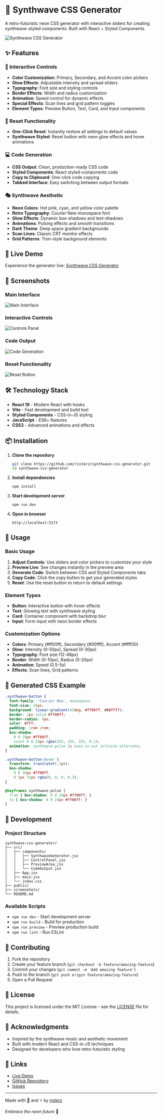 # 🌅 Synthwave CSS Generator

A retro-futuristic neon CSS generator with interactive sliders for creating synthwave-styled components. Built with React + Styled Components.

![Synthwave CSS Generator](./screenshots/synthwave-app-main.png)

## ✨ Features

### 🎨 Interactive Controls
- **Color Customization**: Primary, Secondary, and Accent color pickers
- **Glow Effects**: Adjustable intensity and spread sliders
- **Typography**: Font size and styling controls
- **Border Effects**: Width and radius customization
- **Animation**: Speed control for dynamic effects
- **Special Effects**: Scan lines and grid pattern toggles
- **Element Types**: Preview Button, Text, Card, and Input components

### 🔄 Reset Functionality
- **One-Click Reset**: Instantly restore all settings to default values
- **Synthwave Styled**: Reset button with neon glow effects and hover animations

### 💻 Code Generation
- **CSS Output**: Clean, production-ready CSS code
- **Styled Components**: React styled-components code
- **Copy to Clipboard**: One-click code copying
- **Tabbed Interface**: Easy switching between output formats

### 🎭 Synthwave Aesthetic
- **Neon Colors**: Hot pink, cyan, and yellow color palette
- **Retro Typography**: Courier New monospace font
- **Glow Effects**: Dynamic box-shadows and text-shadows
- **Animations**: Pulsing effects and smooth transitions
- **Dark Theme**: Deep space gradient backgrounds
- **Scan Lines**: Classic CRT monitor effects
- **Grid Patterns**: Tron-style background elements

## 🚀 Live Demo

Experience the generator live: [Synthwave CSS Generator](https://synthwavecssgen.netlify.app)

## 📸 Screenshots

### Main Interface
![Main Interface](./screenshots/synthwave-app-main.png)

### Interactive Controls
![Controls Panel](./screenshots/synthwave-controls.png)

### Code Output
![Code Generation](./screenshots/synthwave-code-output.png)

### Reset Functionality
![Reset Button](./screenshots/synthwave-reset-button.png)

## 🛠️ Technology Stack

- **React 19** - Modern React with hooks
- **Vite** - Fast development and build tool
- **Styled Components** - CSS-in-JS styling
- **JavaScript** - ES6+ features
- **CSS3** - Advanced animations and effects

## 📦 Installation

1. **Clone the repository**
   ```bash
   git clone https://github.com/risterz/synthwave-css-generator.git
   cd synthwave-css-generator
   ```

2. **Install dependencies**
   ```bash
   npm install
   ```

3. **Start development server**
   ```bash
   npm run dev
   ```

4. **Open in browser**
   ```
   http://localhost:5173
   ```

## 🎯 Usage

### Basic Usage
1. **Adjust Controls**: Use sliders and color pickers to customize your style
2. **Preview Live**: See changes instantly in the preview area
3. **Generate Code**: Switch between CSS and Styled Components tabs
4. **Copy Code**: Click the copy button to get your generated styles
5. **Reset**: Use the reset button to return to default settings

### Element Types
- **Button**: Interactive button with hover effects
- **Text**: Glowing text with synthwave styling
- **Card**: Container component with backdrop blur
- **Input**: Form input with neon border effects

### Customization Options
- **Colors**: Primary (#ff00ff), Secondary (#00ffff), Accent (#ffff00)
- **Glow**: Intensity (0-50px), Spread (0-30px)
- **Typography**: Font size (12-48px)
- **Border**: Width (0-10px), Radius (0-20px)
- **Animation**: Speed (0.5-5s)
- **Effects**: Scan lines, Grid patterns

## 🎨 Generated CSS Example

```css
.synthwave-button {
  font-family: 'Courier New', monospace;
  font-size: 16px;
  background: linear-gradient(45deg, #ff00ff, #00ffff);
  border: 2px solid #ff00ff;
  border-radius: 4px;
  color: #fff;
  padding: 1rem 2rem;
  box-shadow:
    0 0 20px #ff00ff,
    inset 0 0 10px rgba(255, 255, 255, 0.1);
  animation: synthwave-pulse 2s ease-in-out infinite alternate;
}

.synthwave-button:hover {
  transform: translateY(-2px);
  box-shadow:
    0 0 30px #ff00ff,
    0 5px 15px rgba(0, 0, 0, 0.3);
}

@keyframes synthwave-pulse {
  from { box-shadow: 0 0 20px #ff00ff; }
  to { box-shadow: 0 0 24px #ff00ff; }
}
```

## 🔧 Development

### Project Structure
```
synthwave-css-generator/
├── src/
│   ├── components/
│   │   ├── SynthwaveGenerator.jsx
│   │   ├── ControlPanel.jsx
│   │   ├── PreviewArea.jsx
│   │   └── CodeOutput.jsx
│   ├── App.jsx
│   ├── main.jsx
│   └── index.css
├── public/
├── screenshots/
└── README.md
```

### Available Scripts
- `npm run dev` - Start development server
- `npm run build` - Build for production
- `npm run preview` - Preview production build
- `npm run lint` - Run ESLint

## 🤝 Contributing

1. Fork the repository
2. Create your feature branch (`git checkout -b feature/amazing-feature`)
3. Commit your changes (`git commit -m 'Add amazing feature'`)
4. Push to the branch (`git push origin feature/amazing-feature`)
5. Open a Pull Request

## 📄 License

This project is licensed under the MIT License - see the [LICENSE](LICENSE) file for details.

## 🙏 Acknowledgments

- Inspired by the synthwave music and aesthetic movement
- Built with modern React and CSS-in-JS techniques
- Designed for developers who love retro-futuristic styling

## 🔗 Links

- [Live Demo](https://synthwavecssgen.netlify.app)
- [GitHub Repository](https://github.com/risterz/synthwave-css-generator)
- [Issues](https://github.com/risterz/synthwave-css-generator/issues)

---

Made with 💜 and ⚡ by [risterz](https://github.com/risterz)

*Embrace the neon future* 🌆
